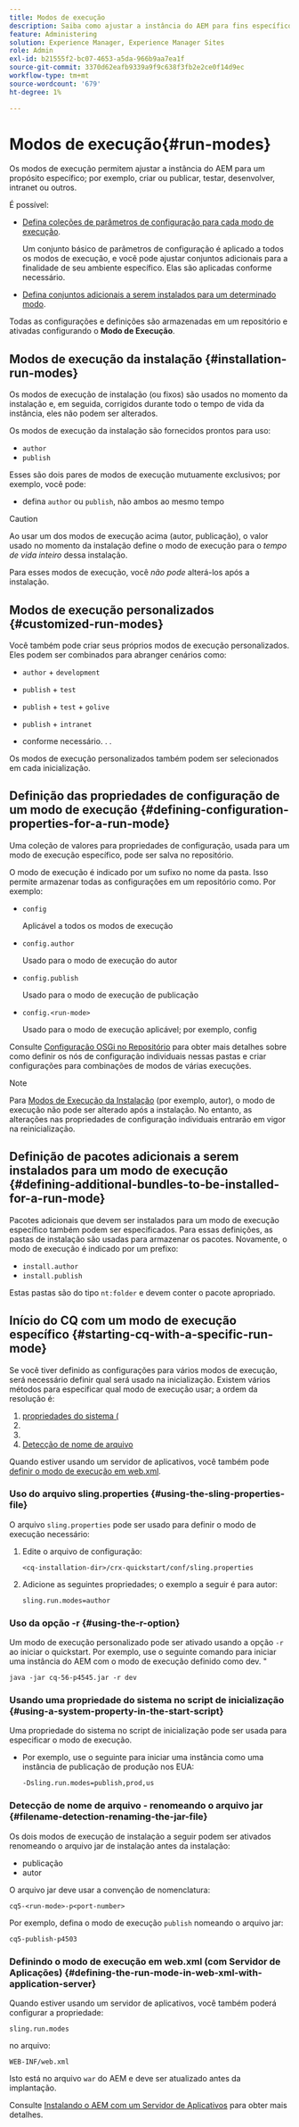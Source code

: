 ```yaml
---
title: Modos de execução
description: Saiba como ajustar a instância do AEM para fins específicos usando modos de execução.
feature: Administering
solution: Experience Manager, Experience Manager Sites
role: Admin
exl-id: b21555f2-bc07-4653-a5da-966b9aa7ea1f
source-git-commit: 3370d62eafb9339a9f9c638f3fb2e2ce0f14d9ec
workflow-type: tm+mt
source-wordcount: '679'
ht-degree: 1%

---
```


# Modos de execução{#run-modes}

Os modos de execução permitem ajustar a instância do AEM para um propósito específico; por exemplo, criar ou publicar, testar, desenvolver, intranet ou outros.

É possível:

* [Defina coleções de parâmetros de configuração para cada modo de execução](#defining-configuration-properties-for-a-run-mode).

  Um conjunto básico de parâmetros de configuração é aplicado a todos os modos de execução, e você pode ajustar conjuntos adicionais para a finalidade de seu ambiente específico. Elas são aplicadas conforme necessário.

* [Defina conjuntos adicionais a serem instalados para um determinado modo](#defining-additional-bundles-to-be-installed-for-a-run-mode).

Todas as configurações e definições são armazenadas em um repositório e ativadas configurando o **Modo de Execução**.

## Modos de execução da instalação {#installation-run-modes}

Os modos de execução de instalação (ou fixos) são usados no momento da instalação e, em seguida, corrigidos durante todo o tempo de vida da instância, eles não podem ser alterados.

Os modos de execução da instalação são fornecidos prontos para uso:

* `author`
* `publish`

Esses são dois pares de modos de execução mutuamente exclusivos; por exemplo, você pode:

* defina `author` ou `publish`, não ambos ao mesmo tempo

>[!CAUTION]
>
>Ao usar um dos modos de execução acima (autor, publicação), o valor usado no momento da instalação define o modo de execução para o *tempo de vida inteiro* dessa instalação.
>
>Para esses modos de execução, você *não pode* alterá-los após a instalação.

## Modos de execução personalizados {#customized-run-modes}

Você também pode criar seus próprios modos de execução personalizados. Eles podem ser combinados para abranger cenários como:

* `author` + `development`

* `publish` + `test`

* `publish` + `test` + `golive`

* `publish` + `intranet`

* conforme necessário. . .

Os modos de execução personalizados também podem ser selecionados em cada inicialização.

## Definição das propriedades de configuração de um modo de execução {#defining-configuration-properties-for-a-run-mode}

Uma coleção de valores para propriedades de configuração, usada para um modo de execução específico, pode ser salva no repositório.

O modo de execução é indicado por um sufixo no nome da pasta. Isso permite armazenar todas as configurações em um repositório como. Por exemplo:

* `config`

  Aplicável a todos os modos de execução

* `config.author`

  Usado para o modo de execução do autor

* `config.publish`

  Usado para o modo de execução de publicação

* `config.<run-mode>`

  Usado para o modo de execução aplicável; por exemplo, config

Consulte [Configuração OSGi no Repositório](/help/sites-deploying/configuring-osgi.md#osgi-configuration-in-the-repository) para obter mais detalhes sobre como definir os nós de configuração individuais nessas pastas e criar configurações para combinações de modos de várias execuções.

>[!NOTE]
>
>Para [Modos de Execução da Instalação](#installation-run-modes) (por exemplo, autor), o modo de execução não pode ser alterado após a instalação. No entanto, as alterações nas propriedades de configuração individuais entrarão em vigor na reinicialização.

## Definição de pacotes adicionais a serem instalados para um modo de execução {#defining-additional-bundles-to-be-installed-for-a-run-mode}

Pacotes adicionais que devem ser instalados para um modo de execução específico também podem ser especificados. Para essas definições, as pastas de instalação são usadas para armazenar os pacotes. Novamente, o modo de execução é indicado por um prefixo:

* `install.author`
* `install.publish`

Estas pastas são do tipo `nt:folder` e devem conter o pacote apropriado.

## Início do CQ com um modo de execução específico {#starting-cq-with-a-specific-run-mode}

Se você tiver definido as configurações para vários modos de execução, será necessário definir qual será usado na inicialização. Existem vários métodos para especificar qual modo de execução usar; a ordem da resolução é:

1. [propriedades do sistema (](#using-a-system-property-in-the-start-script)
1. [](#using-the-sling-properties-file)
1. [](#using-the-r-option)
1. [Detecção de nome de arquivo](#filename-detection-renaming-the-jar-file)

Quando estiver usando um servidor de aplicativos, você também pode [definir o modo de execução em web.xml](#defining-the-run-mode-in-web-xml-with-application-server).

### Uso do arquivo sling.properties {#using-the-sling-properties-file}

O arquivo `sling.properties` pode ser usado para definir o modo de execução necessário:

1. Edite o arquivo de configuração:

   `<cq-installation-dir>/crx-quickstart/conf/sling.properties`

1. Adicione as seguintes propriedades; o exemplo a seguir é para autor:

   `sling.run.modes=author`

### Uso da opção -r {#using-the-r-option}

Um modo de execução personalizado pode ser ativado usando a opção `-r` ao iniciar o quickstart. Por exemplo, use o seguinte comando para iniciar uma instância do AEM com o modo de execução definido como dev. &quot;

```shell
java -jar cq-56-p4545.jar -r dev
```

### Usando uma propriedade do sistema no script de inicialização {#using-a-system-property-in-the-start-script}

Uma propriedade do sistema no script de inicialização pode ser usada para especificar o modo de execução.

* Por exemplo, use o seguinte para iniciar uma instância como uma instância de publicação de produção nos EUA:

  `-Dsling.run.modes=publish,prod,us`

### Detecção de nome de arquivo - renomeando o arquivo jar {#filename-detection-renaming-the-jar-file}

Os dois modos de execução de instalação a seguir podem ser ativados renomeando o arquivo jar de instalação antes da instalação:

* publicação
* autor

O arquivo jar deve usar a convenção de nomenclatura:

`cq5-<run-mode>-p<port-number>`

Por exemplo, defina o modo de execução `publish` nomeando o arquivo jar:

`cq5-publish-p4503`

### Definindo o modo de execução em web.xml (com Servidor de Aplicações) {#defining-the-run-mode-in-web-xml-with-application-server}

Quando estiver usando um servidor de aplicativos, você também poderá configurar a propriedade:

`sling.run.modes`

no arquivo:

`WEB-INF/web.xml`

Isto está no arquivo `war` do AEM e deve ser atualizado antes da implantação.

Consulte [Instalando o AEM com um Servidor de Aplicativos](/help/sites-deploying/application-server-install.md) para obter mais detalhes.
